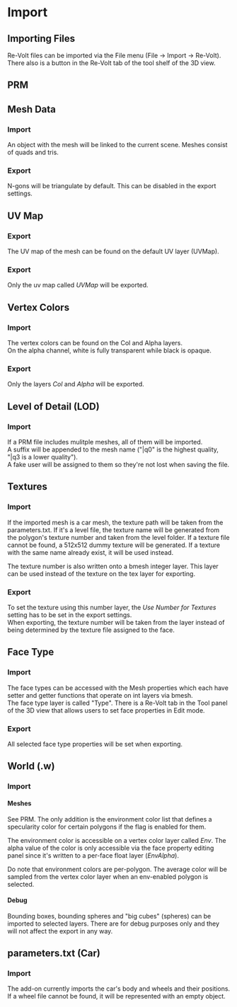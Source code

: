 # Import

## Importing Files
Re-Volt files can be imported via the File menu (File -> Import -> Re-Volt).  
There also is a button in the Re-Volt tab of the tool shelf of the 3D view.

## PRM
## Mesh Data
### Import
An object with the mesh will be linked to the current scene. Meshes consist of
quads and tris.  
### Export
N-gons will be triangulate by default. This can be disabled in the export
settings.

## UV Map
### Export
The UV map of the mesh can be found on the default UV layer (UVMap).
### Export
Only the uv map called _UVMap_ will be exported.

## Vertex Colors
### Import
The vertex colors can be found on the Col and Alpha layers.  
On the alpha channel, white is fully transparent while black is opaque.
### Export
Only the layers _Col_ and _Alpha_ will be exported.

## Level of Detail (LOD)
### Import
If a PRM file includes mulitple meshes, all of them will be imported.  
A suffix will be appended to the mesh name ("|q0" is the highest quality,
"|q3 is a lower quality").  
A fake user will be assigned to them so they're not lost when saving the
file.

## Textures
### Import
If the imported mesh is a car mesh, the texture path will be taken from the
parameters.txt.
If it's a level file, the texture name will be generated from the polygon's
texture number and taken from the level folder.
If a texture file cannot be found, a 512x512 dummy texture will be generated.
If a texture with the same name already exist, it will be used instead.

The texture number is also written onto a bmesh integer layer. This layer can be
used instead of the texture on the tex layer for exporting.
### Export
To set the texture using this number layer, the _Use Number for Textures_
setting has to be set in the export settings.  
When exporting, the texture number will be taken from the layer instead of being
determined by the texture file assigned to the face.

## Face Type
### Import
The face types can be accessed with the Mesh properties which each have setter
and getter functions that operate on int layers via bmesh.  
The face type layer is called "Type".
There is a Re-Volt tab in the Tool panel of the 3D view that allows users
to set face properties in Edit mode.
### Export
All selected face type properties will be set when exporting.

## World (.w)
### Import
#### Meshes
See PRM. The only addition is the environment color list that defines a
specularity color for certain polygons if the flag is enabled for them.  

The environment color is accessible on a vertex color layer called _Env_.
The alpha value of the color is only accessible via the face property editing panel since it's written to a per-face float layer (_EnvAlpha_).

Do note that environment colors are per-polygon. The average color will be
sampled from the vertex color layer when an env-enabled polygon is selected.

#### Debug
Bounding boxes, bounding spheres and "big cubes" (spheres) can be imported to
selected layers. There are for debug purposes only and they will not affect
the export in any way.

## parameters.txt (Car)
### Import
The add-on currently imports the car's body and wheels and their positions.  
If a wheel file cannot be found, it will be represented with an empty object.

